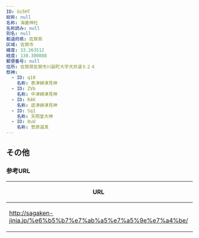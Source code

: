```yaml
---
ID: Gs5HT
総称: null
名称: 海童神社
名称読み: null
別名: null
都道府県: 佐賀県
区域: 佐賀市
緯度: 33.263512
経度: 130.300888
郵便番号: null
住所: 佐賀県佐賀市川副町大字犬井道６２４
祭神:
  - ID: q18
    名称: 表津綿津見神
  - ID: ZVb
    名称: 中津綿津見神
  - ID: R4K
    名称: 底津綿津見神
  - ID: Sq1
    名称: 天照皇大神
  - ID: 0uU
    名称: 菅原道真
---
```


## その他

### 参考URL

| URL                                                           | 説明   |
| ------------------------------------------------------------- | ------ |
| http://sagaken-jinja.jp/%e6%b5%b7%e7%ab%a5%e7%a5%9e%e7%a4%be/ | 神社庁 |

